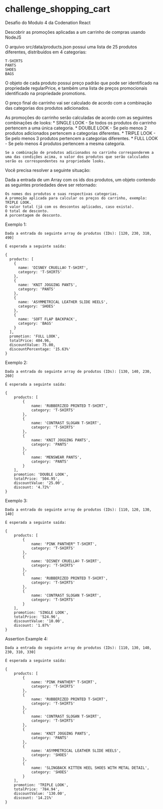 # challenge_shopping_cart
Desafio do Modulo 4 da Codenation React

Descobrir as promoções aplicadas a um carrinho de compras usando NodeJS

O arquivo src/data/products.json possui uma lista de 25 produtos diferentes, distribuídos em 4 categorias:

    T-SHIRTS
    PANTS
    SHOES
    BAGS

O objeto de cada produto possui preço padrão que pode ser identificado na propriedade regularPrice, e também uma lista de preços promocionais identificado na propriedade promotions.

O preço final do carrinho vai ser calculado de acordo com a combinação das categorias dos produtos adicionados.

As promoções do carrinho serão calculadas de acordo com as seguintes combinações de looks: * SINGLE LOOK - Se todos os produtos do carrinho pertencem a uma única categoria. * DOUBLE LOOK - Se pelo menos 2 produtos adicionados pertencem a categorias diferentes. * TRIPLE LOOK - Se pelo menos 3 produtos pertencem a categorias diferentes. * FULL LOOK - Se pelo menos 4 produtos pertencem a mesma categoria.

    Se a combinação de produtos adicionados no carrinho corresponderem a uma das condições acima, o valor dos produtos que serão calculados serão os correspondentes na propriedade looks.

Você precisa resolver a seguinte situação:

Dada a entrada de um Array com os ids dos produtos, um objeto contendo as seguintes proriedades deve ser retornado:

    Os nomes dos produtos e suas respectivas categorias.
    A promoção aplicada para calcular os preços do carrinho, exemplo: TRIPLE LOOK.
    O valor total (já com os descontos aplicados, caso exista).
    O total de desconto.
    A porcentagem de desconto.

Exemplo 1:

    Dada a entrada do seguinte array de produtos (IDs): [120, 230, 310, 490]

    É esperada a seguinte saída:

    {
      products: [
        {
          name: 'DISNEY CRUELLA© T-SHIRT',
          category: 'T-SHIRTS'
        },
        {
          name: 'KNIT JOGGING PANTS',
          category: 'PANTS'
        },
        {
          name: 'ASYMMETRICAL LEATHER SLIDE HEELS',
          category: 'SHOES'
        },
        {
          name: 'SOFT FLAP BACKPACK',
          category: 'BAGS'
        }
      ],
      promotion: 'FULL LOOK',
      totalPrice: 404.96,
      discountValue: 75.00,
      discountPercentage: '15.63%'
    }

Exemplo 2:

    Dada a entrada do seguinte array de produtos (IDs): [130, 140, 230, 260]

    É esperada a seguinte saída:

    {
        products: [
    		{
                name: 'RUBBERIZED PRINTED T-SHIRT',
                category: 'T-SHIRTS'
            },
    		{
                name: 'CONTRAST SLOGAN T-SHIRT',
                category: 'T-SHIRTS'
            },
    		{
                name: 'KNIT JOGGING PANTS',
                category: 'PANTS'
            },
    		{
                name: 'MENSWEAR PANTS',
                category: 'PANTS'
            }
    	],
        promotion: 'DOUBLE LOOK',
    	totalPrice: '504.95',
    	discountValue: '25.00',
    	discount: '4.72%'
    }

Exemplo 3:

    Dada a entrada do seguinte array de produtos (IDs): [110, 120, 130, 140]

    É esperada a seguinte saída:

    {
        products: [
            {
                name: 'PINK PANTHER™ T-SHIRT',
                category: 'T-SHIRTS'
            },
            {
                name: 'DISNEY CRUELLA© T-SHIRT',
                category: 'T-SHIRTS'
            },
            {
                name: 'RUBBERIZED PRINTED T-SHIRT',
                category: 'T-SHIRTS'
            },
            {
                name: 'CONTRAST SLOGAN T-SHIRT',
                category: 'T-SHIRTS'
            }
        ],
        promotion: 'SINGLE LOOK',
        totalPrice: '524.96',
        discountValue: '10.00',
        discount: '1.87%'
    }

Assertion Example 4:

    Dada a entrada do seguinte array de produtos (IDs): [110, 130, 140, 230, 310, 330]

    É esperada a seguinte saída:

    {
        products: [
            {
                name: 'PINK PANTHER™ T-SHIRT',
                category: 'T-SHIRTS'
            },
            {
                name: 'RUBBERIZED PRINTED T-SHIRT',
                category: 'T-SHIRTS'
            },
            {
                name: 'CONTRAST SLOGAN T-SHIRT',
                category: 'T-SHIRTS'
            },
            {
                name: 'KNIT JOGGING PANTS',
                category: 'PANTS'
            },
            {
                name: 'ASYMMETRICAL LEATHER SLIDE HEELS',
                category: 'SHOES'
            },
            {
                name: 'SLINGBACK KITTEN HEEL SHOES WITH METAL DETAIL',
                category: 'SHOES'
            }
        ],
        promotion: 'TRIPLE LOOK',
        totalPrice: '784.94',
        discountValue: '130.00',
        discount: '14.21%'
    }

